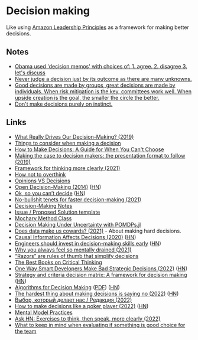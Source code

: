 # Decision making

Like using [Amazon Leadership Principles](https://www.amazon.jobs/en/principles) as a framework for making better decisions.

## Notes

- [Obama used 'decision memos' with choices of: 1. agree. 2. disagree 3. let's discuss](https://twitter.com/Conaw/status/1399850705435955200)
- [Never judge a decision just by its outcome as there are many unknowns.](https://twitter.com/rob_england/status/1458386368829161472)
- [Good decisions are made by groups, great decisions are made by individuals. When risk mitigation is the key, committees work well. When upside creation is the goal, the smaller the circle the better.](https://twitter.com/jaltma/status/1474462094183575559)
- [Don't make decisions purely on instinct.](https://www.reddit.com/r/CrazyFuckingVideos/comments/uiafyb/dude_tries_to_save_a_suicidal_man/)

## Links

- [What Really Drives Our Decision-Making? (2019)](https://ritholtz.com/2019/05/what-really-drives-our-decision-making/)
- [Things to consider when making a decision](https://twitter.com/Kpaxs/status/1334374396333580288)
- [How to Make Decisions: A Guide for When You Can't Choose](https://effectiviology.com/how-to-make-decisions/)
- [Making the case to decision makers: the presentation format to follow (2019)](https://www.mynameisjehad.com/making-the-case-to-decision-makers-the-presentation-format-to-follow/)
- [Framework for thinking more clearly (2021)](https://twitter.com/Julian/status/1378439257879162880)
- [How not to overthink](https://infinitegame.substack.com/p/2-on-not-overthinking)
- [Opinions VS Decisions](https://twitter.com/andreasklinger/status/1400854256882622474)
- [Open Decision-Making (2014)](https://web.stanford.edu/~ouster/cgi-bin/decisions.php) ([HN](https://news.ycombinator.com/item?id=27937815))
- [Ok, so you can’t decide](https://randsinrepose.com/archives/ok-so-you-cant-decide/) ([HN](https://news.ycombinator.com/item?id=28456964))
- [No-bullshit tenets for faster decision-making (2021)](https://www.rubick.com/tenets-for-faster-decisionmaking/)
- [Decision-Making Notes](https://docs.google.com/document/d/1hPdWQjYfdK0SB2i3ViZ9XsMPjTYEi7Do1WI22ofmEdo/edit#heading=h.erf28nn68i0x)
- [Issue / Proposed Solution template](https://docs.google.com/document/d/10JEFVl3pEk7HUT82oM3LbHtP8hRQvlzK9SQyuJFMyCo/edit#)
- [Mochary Method Class](https://lu.ma/4d7518ej)
- [Decision Making Under Uncertainty with POMDPs.jl](https://github.com/JuliaAcademy/Decision-Making-Under-Uncertainty)
- [Does data make us cowards? (2021)](https://benn.substack.com/p/does-data-make-us-cowards) - About making hard decisions.
- [Causal Information Affects Decisions (2020)](https://cognitiveresearchjournal.springeropen.com/articles/10.1186/s41235-020-0206-z) ([HN](https://news.ycombinator.com/item?id=29509236))
- [Engineers should invest in decision-making skills early](https://www.reforge.com/blog/technical-decision-making) ([HN](https://news.ycombinator.com/item?id=29720000))
- [Why you always feel so mentally drained (2021)](https://www.youtube.com/watch?v=4EbItW7r3-s)
- [“Razors” are rules of thumb that simplify decisions](https://twitter.com/SahilBloom/status/1487436653790695428)
- [The Best Books on Critical Thinking](https://fivebooks.com/best-books/critical-thinking-nigel-warburton/)
- [One Way Smart Developers Make Bad Strategic Decisions (2022)](https://earthly.dev/blog/see-state/) ([HN](https://news.ycombinator.com/item?id=30600304))
- [Strategy and criteria decision matrix: A framework for decision making](https://shuby.de/blog/post/decision-matrix) ([HN](https://news.ycombinator.com/item?id=30893178))
- [Algorithms for Decision Making](https://algorithmsbook.com/) ([PDF](https://algorithmsbook.com/files/dm.pdf)) ([HN](https://news.ycombinator.com/item?id=31123683))
- [The hardest thing about making decisions is saying no (2022)](https://fev.al/posts/saying-no/) ([HN](https://news.ycombinator.com/item?id=31263257))
- [Выбор, который делает нас / Редакция (2022)](https://www.youtube.com/watch?v=ZjXMBeQvrYk)
- [How to make decisions like a poker player (2022)](https://fronterablog.com/thinking-in-bets/) ([HN](https://news.ycombinator.com/item?id=31593995))
- [Mental Model Practices](https://mmpractices.com/)
- [Ask HN: Exercises to think, then speak, more clearly (2022)](https://news.ycombinator.com/item?id=32411586)
- [What to keep in mind when evaluating if something is good choice for the team](https://twitter.com/hazelweakly/status/1580200184088526849)
